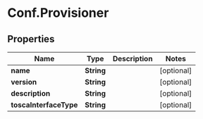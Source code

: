 # Conf.Provisioner

## Properties
Name | Type | Description | Notes
------------ | ------------- | ------------- | -------------
**name** | **String** |  | [optional] 
**version** | **String** |  | [optional] 
**description** | **String** |  | [optional] 
**toscaInterfaceType** | **String** |  | [optional] 



